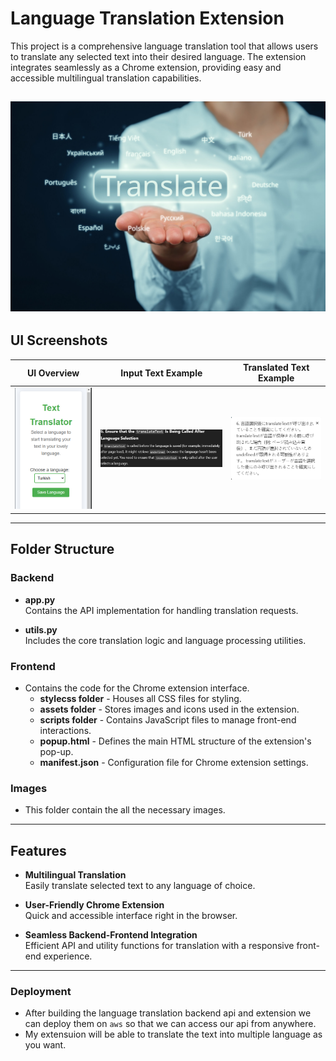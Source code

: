 # Language Translation Extension

This project is a comprehensive language translation tool that allows users to translate any selected text into their desired language. The extension integrates seamlessly as a Chrome extension, providing easy and accessible multilingual translation capabilities.

![Extension Screenshot](images/trans.jpg)
---

## UI Screenshots

| UI Overview                     | Input Text Example           | Translated Text Example      |
|----------------------------------|------------------------------|------------------------------|
| ![UI Overview](images/extension_ui.PNG) | ![Input Text](images/input_text.PNG) | ![Translated Text](images/translated_text.PNG) |

---

## Folder Structure

### Backend
- **app.py**  
  Contains the API implementation for handling translation requests.
  
- **utils.py**  
  Includes the core translation logic and language processing utilities.

### Frontend
- Contains the code for the Chrome extension interface.
  - **stylecss folder** - Houses all CSS files for styling.
  - **assets folder** - Stores images and icons used in the extension.
  - **scripts folder** - Contains JavaScript files to manage front-end interactions.
  - **popup.html** - Defines the main HTML structure of the extension's pop-up.
  - **manifest.json** - Configuration file for Chrome extension settings.

### Images
- This folder contain the all the necessary images.

---

## Features

- **Multilingual Translation**  
  Easily translate selected text to any language of choice.

- **User-Friendly Chrome Extension**  
  Quick and accessible interface right in the browser.

- **Seamless Backend-Frontend Integration**  
  Efficient API and utility functions for translation with a responsive front-end experience.

---

### Deployment
  - After building the language translation backend api and extension we can deploy them on `aws` so that we can access our api from anywhere.
  - My extensuion will be able to translate the text into multiple language as you want.